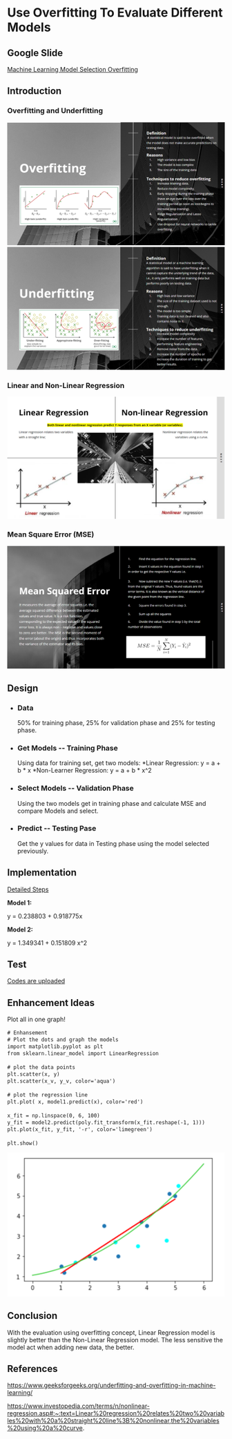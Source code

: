 # Use Overfitting To Evaluate Different Models 

## Google Slide
[Machine Learning Model Selection Overfitting](https://docs.google.com/presentation/d/1oRTwh54K7QsZ-z5fYvRjTz21NDB7mZ_mxdL08l1C-_g/edit?usp=sharing)

## Introduction
### Overfitting and Underfitting
![My Image](./image/overfit.png)
![My Image](./image/underfit.png)

### Linear and Non-Linear Regression
![My Image](./image/regression.png)


### Mean Square Error (MSE)
![My Image](./image/mse.png)

## Design
* ### **Data**
  50% for training phase, 25% for validation phase and 25% for testing phase.


* ### **Get Models -- Training Phase**
  Using data for training set, get two models:
  *Linear Regression: 
      y = a + b * x
  *Non-Learner Regression: 
      y = a + b * x^2


* ### **Select Models -- Validation Phase**
  Using the two models get in training phase and calculate MSE and compare Models and select. 


* ### **Predict -- Testing Pase**
  Get the y values for data in Testing phase using the model selected previously.


## Implementation
[Detailed Steps](https://github.com/SharonCao0920/MachineLearning/blob/main/ModelSelection/UseOverfittingToEvaluateDifferentModels/DetailedSteps.pdf)

**Model 1:**	

y = 0.238803 + 0.918775x

**Model 2:** 	

y = 1.349341 + 0.151809 x^2

## Test
[Codes are uploaded](https://github.com/SharonCao0920/MachineLearning/blob/main/ModelSelection/UseOverfittingToEvaluateDifferentModels/CS550_ML_Model_Selection.ipynb)


## Enhancement Ideas
Plot all in one graph!
```
# Enhansement
# Plot the dots and graph the models
import matplotlib.pyplot as plt
from sklearn.linear_model import LinearRegression

# plot the data points
plt.scatter(x, y)
plt.scatter(x_v, y_v, color='aqua')

# plot the regression line
plt.plot( x, model1.predict(x), color='red')

x_fit = np.linspace(0, 6, 100)
y_fit = model2.predict(poly.fit_transform(x_fit.reshape(-1, 1)))
plt.plot(x_fit, y_fit, '-r', color='limegreen')

plt.show()
```

![My Image](./image/graph.png)

## Conclusion
With the evaluation using overfitting concept, Linear Regression model is slightly better than the Non-Linear Regression model.
The less sensitive the model act when adding new data, the better. 


## References
https://www.geeksforgeeks.org/underfitting-and-overfitting-in-machine-learning/ 

https://www.investopedia.com/terms/n/nonlinear-regression.asp#:~:text=Linear%20regression%20relates%20two%20variables%20with%20a%20straight%20line%3B%20nonlinear,the%20variables%20using%20a%20curve. 
